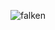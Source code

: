 
![falken](https://github.com/Kali-Zero/Kali-Zero/assets/1958510/68598e78-6be6-44a2-be24-7ecdd006e8ae)
